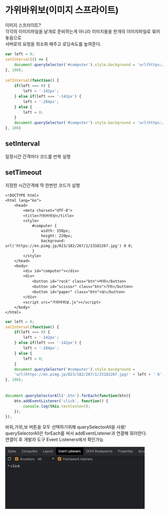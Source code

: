 # 가위바위보\(이미지 스프라이트\)

이미지 스프라이트?  
각각의 이미지파일을 낱개로 준비하는게 아니라 이미지들을 한개의 이미지파일로 묶어 놓음으로  
서버로의 요청을 최소화 해주고 로딩속도를 높여준다.

```javascript
var left = 0;
setInterval(() => {
    document.querySelector('#computer').style.background = 'url(https://en.pimg.jp/023/182/267/1/23182267.jpg)' + left + '0';
}, 100);

setInterval(function() {
    if(left === 0) {
        left = '-142px';
    } else if(left === '-142px') {
        left = '-284px';
    } else {
        left = 0;
    }
    document.querySelector('#computer').style.background = 'url(https://en.pimg.jp/023/182/267/1/23182267.jpg)' + left + '0';
}, 100)
```

## setInterval

일정시간 간격마다 코드를 반복 실행

## setTimeout

지정한 시간간격에 딱 한번만 코드가 실행

```markup
<!DOCTYPE html>
<html lang="ko">
    <head>
        <meta charset="UTF-8">
        <title>가위바위보</title>
        <style>
            #computer {
                width: 150px;
                height: 220px;
                background: url('https://en.pimg.jp/023/182/267/1/23182267.jpg') 0 0;
            }
        </style>
    </head>
    <body>
        <div id="computer"></div>
        <div>
            <button id="rock" class="btn">바위</button>
            <button id="scissor" class="btn">가위</button>
            <button id="paper" class="btn">보</button>
        </div>
        <script src="가위바위보.js"></script>
    </body>
</html>
```

```javascript
var left = 0;
setInterval(function() {
    if(left === 0) {
        left = '-142px';
    } else if(left === '-142px') {
        left = '-284px';
    } else {
        left = 0;
    }
    document.querySelector('#computer').style.background = 
    'url(https://en.pimg.jp/023/182/267/1/23182267.jpg)' + left + ' 0';
}, 100);


document.querySelectorAll('.btn').forEach(function(btn){
    btn.addEventListener('click', function() {
        console.log(this.textContent);
    });
});
```

바위,가위,보 버튼을 모두 선택하기위해 querySelectorAll을 사용!  
querySelectorAll은 forEach를 써서 addEventListener과 연결해 줘야한다.  
연결이 후 개발자 도구 Event Listeners에서 확인가능

![](../.gitbook/assets/image%20%2834%29.png)

